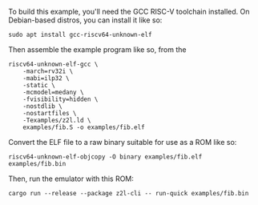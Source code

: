 To build this example, you'll need the GCC RISC-V toolchain installed. On
Debian-based distros, you can install it like so:

```shell
sudo apt install gcc-riscv64-unknown-elf
```

Then assemble the example program like so, from the 

```shell
riscv64-unknown-elf-gcc \
    -march=rv32i \
    -mabi=ilp32 \
    -static \
    -mcmodel=medany \
    -fvisibility=hidden \
    -nostdlib \
    -nostartfiles \
    -Texamples/z2l.ld \
    examples/fib.S -o examples/fib.elf
```

Convert the ELF file to a raw binary suitable for use as a ROM like so:

```shell
riscv64-unknown-elf-objcopy -O binary examples/fib.elf examples/fib.bin
```

Then, run the emulator with this ROM:

```shell
cargo run --release --package z2l-cli -- run-quick examples/fib.bin
```